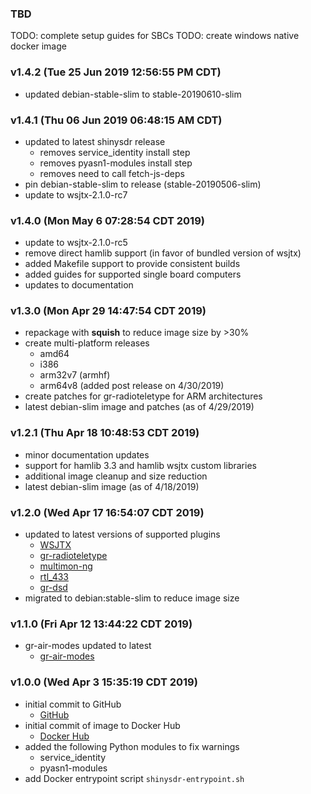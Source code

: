 ### TBD

TODO: complete setup guides for SBCs
TODO: create windows native docker image

### v1.4.2 (Tue 25 Jun 2019 12:56:55 PM CDT)

* updated debian-stable-slim to stable-20190610-slim

### v1.4.1 (Thu 06 Jun 2019 06:48:15 AM CDT)

* updated to latest shinysdr release
   * removes service_identity install step
   * removes pyasn1-modules install step
   * removes need to call fetch-js-deps
* pin debian-stable-slim to release (stable-20190506-slim)
* update to wsjtx-2.1.0-rc7

### v1.4.0 (Mon May 6 07:28:54 CDT 2019)

* update to wsjtx-2.1.0-rc5
* remove direct hamlib support (in favor of bundled version of wsjtx)
* added Makefile support to provide consistent builds
* added guides for supported single board computers
* updates to documentation

### v1.3.0 (Mon Apr 29 14:47:54 CDT 2019)

* repackage with __squish__ to reduce image size by >30%
* create multi-platform releases
  * amd64
  * i386
  * arm32v7 (armhf)
  * arm64v8 (added post release on 4/30/2019)
* create patches for gr-radioteletype for ARM architectures
* latest debian-slim image and patches (as of 4/29/2019)

### v1.2.1 (Thu Apr 18 10:48:53 CDT 2019)

* minor documentation updates
* support for hamlib 3.3 and hamlib wsjtx custom libraries
* additional image cleanup and size reduction
* latest debian-slim image (as of 4/18/2019)

### v1.2.0 (Wed Apr 17 16:54:07 CDT 2019)

* updated to latest versions of supported plugins
  * [WSJTX](https://physics.princeton.edu/pulsar/k1jt "WSJTX")
  * [gr-radioteletype](https://github.com/bitglue/gr-radioteletype "gr-radioteletype")
  * [multimon-ng](https://github.com/EliasOenal/multimon-ng "multimon-ng")
  * [rtl_433](https://github.com/merbanan/rtl_433 "rtl_433")
  * [gr-dsd]( "gr-dsd")
* migrated to debian:stable-slim to reduce image size

### v1.1.0 (Fri Apr 12 13:44:22 CDT 2019)

* gr-air-modes updated to latest
  * [gr-air-modes](https://github.com/bistromath/gr-air-modes "gr-air-modes")

### v1.0.0 (Wed Apr  3 15:35:19 CDT 2019)

* initial commit to GitHub
  * [GitHub](https://github.com/jeffersonjhunt/shinysdr-docker "GitHub Repo")
* initial commit of image to Docker Hub
  * [Docker Hub](https://cloud.docker.com/u/jeffersonjhunt/repository/docker/jeffersonjhunt/shinysdr "Docker Image")
* added the following Python modules to fix warnings
  * service_identity
  * pyasn1-modules
* add Docker entrypoint script `shinysdr-entrypoint.sh`

